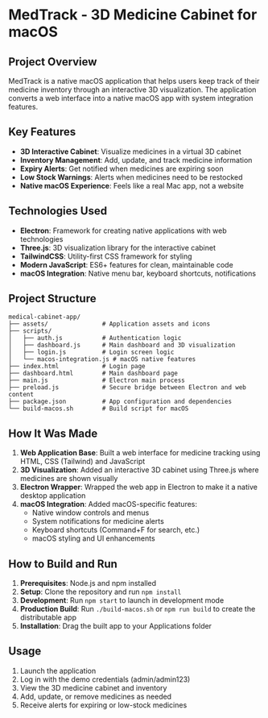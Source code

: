 # MedTrack - 3D Medicine Cabinet for macOS

## Project Overview

MedTrack is a native macOS application that helps users keep track of their medicine inventory through an interactive 3D visualization. The application converts a web interface into a native macOS app with system integration features.

## Key Features

- **3D Interactive Cabinet**: Visualize medicines in a virtual 3D cabinet
- **Inventory Management**: Add, update, and track medicine information
- **Expiry Alerts**: Get notified when medicines are expiring soon
- **Low Stock Warnings**: Alerts when medicines need to be restocked
- **Native macOS Experience**: Feels like a real Mac app, not a website

## Technologies Used

- **Electron**: Framework for creating native applications with web technologies
- **Three.js**: 3D visualization library for the interactive cabinet
- **TailwindCSS**: Utility-first CSS framework for styling
- **Modern JavaScript**: ES6+ features for clean, maintainable code
- **macOS Integration**: Native menu bar, keyboard shortcuts, notifications

## Project Structure

```
medical-cabinet-app/
├── assets/               # Application assets and icons
├── scripts/              
│   ├── auth.js           # Authentication logic
│   ├── dashboard.js      # Main dashboard and 3D visualization
│   ├── login.js          # Login screen logic
│   └── macos-integration.js # macOS native features
├── index.html            # Login page
├── dashboard.html        # Main dashboard page
├── main.js               # Electron main process
├── preload.js            # Secure bridge between Electron and web content
├── package.json          # App configuration and dependencies
└── build-macos.sh        # Build script for macOS
```

## How It Was Made

1. **Web Application Base**: Built a web interface for medicine tracking using HTML, CSS (Tailwind) and JavaScript
2. **3D Visualization**: Added an interactive 3D cabinet using Three.js where medicines are shown visually
3. **Electron Wrapper**: Wrapped the web app in Electron to make it a native desktop application
4. **macOS Integration**: Added macOS-specific features:
   - Native window controls and menus
   - System notifications for medicine alerts
   - Keyboard shortcuts (Command+F for search, etc.)
   - macOS styling and UI enhancements

## How to Build and Run

1. **Prerequisites**: Node.js and npm installed
2. **Setup**: Clone the repository and run `npm install`
3. **Development**: Run `npm start` to launch in development mode
4. **Production Build**: Run `./build-macos.sh` or `npm run build` to create the distributable app
5. **Installation**: Drag the built app to your Applications folder

## Usage

1. Launch the application
2. Log in with the demo credentials (admin/admin123)
3. View the 3D medicine cabinet and inventory
4. Add, update, or remove medicines as needed
5. Receive alerts for expiring or low-stock medicines
